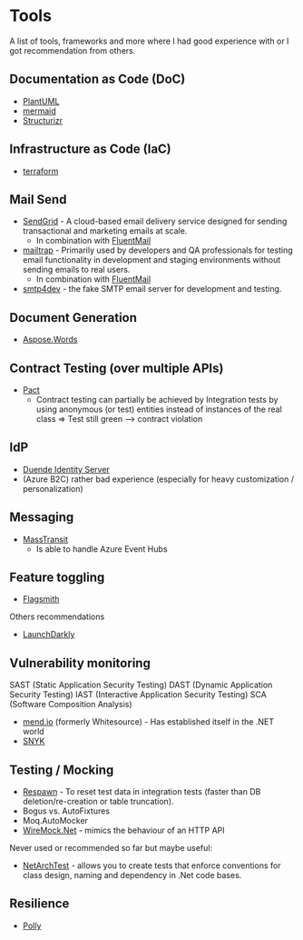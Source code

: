 # Tools

A list of tools, frameworks and more where I had good experience with or I got recommendation from others.

##  Documentation as Code (DoC)

- [PlantUML](https://plantuml.com/)
- [mermaid](https://mermaid-js.github.io/)
- [Structurizr](https://structurizr.com/)

## Infrastructure as Code (IaC)

- [terraform](https://www.terraform.io/)

## Mail Send

- [SendGrid](https://sendgrid.com/) - A cloud-based email delivery service designed for sending transactional and marketing emails at scale.
	- In combination with [FluentMail](https://github.com/lukencode/FluentEmail)
- [mailtrap](https://mailtrap.io/) - Primarily used by developers and QA professionals for testing email functionality in development and staging environments without sending emails to real users.
	- In combination with [FluentMail](https://github.com/lukencode/FluentEmail)
- [smtp4dev](https://github.com/rnwood/smtp4dev) - the fake SMTP email server for development and testing.

## Document Generation

- [Aspose.Words](https://products.aspose.com/words/net/)

## Contract Testing (over multiple APIs)

- [Pact](https://docs.pact.io/)
	- Contract testing can partially be achieved by Integration tests by using anonymous (or test) entities instead of instances of the real class => Test still green --> contract violation

## IdP

- [Duende Identity Server](https://duendesoftware.com/products/identityserver)
- (Azure B2C) rather bad experience (especially for heavy customization / personalization)

## Messaging

- [MassTransit](https://masstransit-project.com/)
	- Is able to handle Azure Event Hubs

## Feature toggling

- [Flagsmith](https://flagsmith.com/)

Others recommendations

- [LaunchDarkly](https://launchdarkly.com/)

## Vulnerability monitoring

SAST (Static Application Security Testing)
DAST (Dynamic Application Security Testing)
IAST (Interactive Application Security Testing)
SCA (Software Composition Analysis)

* [mend.io](https://www.mend.io/) (formerly Whitesource) - Has established itself in the .NET world
* [SNYK](https://snyk.io/)

## Testing / Mocking

- [Respawn](https://github.com/jbogard/Respawn ) - To reset test data in integration tests (faster than DB deletion/re-creation or table truncation).
- Bogus vs. AutoFixtures
- Moq.AutoMocker
- [WireMock.Net](https://github.com/WireMock-Net/WireMock.Net)  - mimics the behaviour of an HTTP API

Never used or recommended so far but maybe useful:

* [NetArchTest](https://github.com/BenMorris/NetArchTest) -  allows you to create tests that enforce conventions for class design, naming and dependency in .Net code bases.
## Resilience 

- [Polly](https://github.com/App-vNext/Polly)

